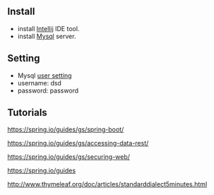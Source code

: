 ## Install

- install [Intellij](https://www.jetbrains.com/idea/) IDE tool.
- install [Mysql](https://dev.mysql.com/downloads/mysql/) server.

## Setting

- Mysql [user setting](http://dev.mysql.com/doc/refman/5.7/en/adding-users.html)
- username: dsd
- password: password

## Tutorials
https://spring.io/guides/gs/spring-boot/

https://spring.io/guides/gs/accessing-data-rest/

https://spring.io/guides/gs/securing-web/

https://spring.io/guides

http://www.thymeleaf.org/doc/articles/standarddialect5minutes.html
